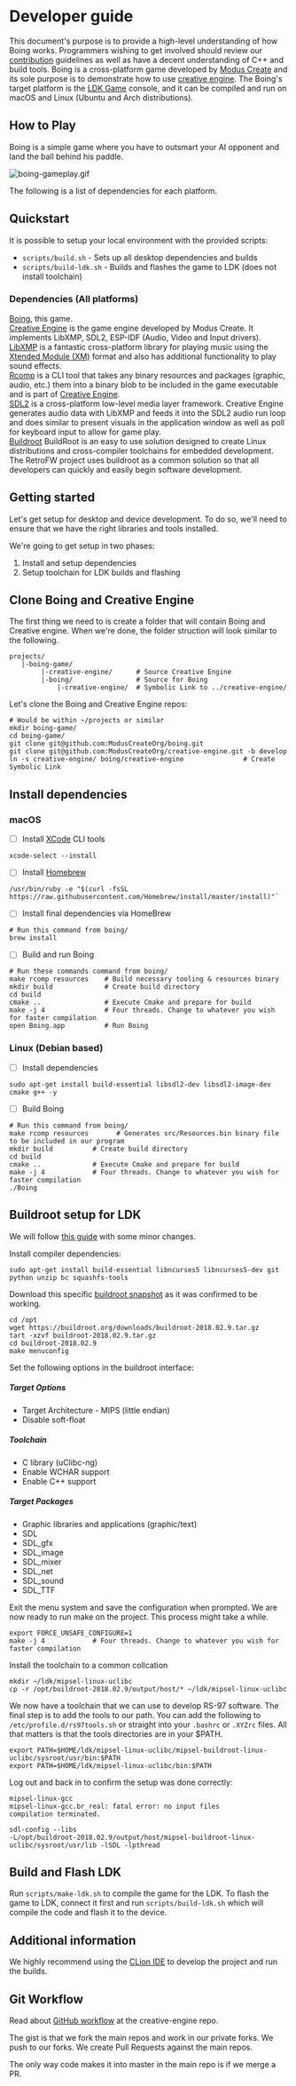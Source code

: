 # Developer guide
This document's purpose is to provide a high-level understanding of how Boing works. Programmers wishing to get involved should review our [contribution](./md/CONTRIBUTING.md) guidelines as well as have a decent understanding of C++ and build tools.
Boing is a cross-platform game developed by [Modus Create](https://moduscreate.com) and its sole purpose is to demonstrate how to use [creative engine](https://github.com/moduscreateorg/creative-engine). The Boing's target platform is the [LDK Game](https://retromimi.com/products/ldk-game) console, and it can be compiled and run on macOS and Linux (Ubuntu and Arch distributions).

## How to Play
Boing is a simple game where you have to outsmart your AI opponent and land the ball behind his paddle.

![boing-gameplay.gif](./img/boing-gameplay.gif)

The following is a list of dependencies for each platform.

## Quickstart
It is possible to setup your local environment with the provided scripts:
- `scripts/build.sh` - Sets up all desktop dependencies and builds
- `scripts/build-ldk.sh` - Builds and flashes the game to LDK (does not install toolchain)

### Dependencies (All platforms)
[Boing](https://github.com/moduscreateorg/boing), this game.\
[Creative Engine](https://github.com/ModusCreateOrg/creative-engine) is the game engine developed by Modus Create. It implements LibXMP, SDL2, ESP-IDF (Audio, Video and Input drivers).\
[LibXMP](http://xmp.sourceforge.net/) is a fantastic cross-platform library for playing music using the [Xtended Module (XM)](https://en.wikipedia.org/wiki/XM_(file_format)) format and also has additional functionality to play sound effects.\
[Rcomp](https://github.com/ModusCreateOrg/creative-engine/blob/master/tools/rcomp.cpp) is a CLI tool that takes any binary resources and packages  (graphic, audio, etc.) them into a binary blob to be included in the game executable and is part of [Creative Engine](https://github.com/ModusCreateOrg/creative-engine).\
[SDL2](https://www.libsdl.org/download-2) is a cross-platform low-level media layer framework. Creative Engine generates audio data with LibXMP and feeds it into the SDL2 audio run loop and does similar to present visuals in the application window as well as poll for keyboard input to allow for game play.\
[Buildroot](https://github.com/buildroot/buildroot) BuildRoot is an easy to use solution designed to create Linux distributions and cross-compiler toolchains for embedded development. The RetroFW project uses buildroot as a common solution so that all developers can quickly and easily begin software development.

## Getting started
Let's get setup for desktop and device development. To do so, we'll need to ensure that we have the right libraries and tools installed.

We're going to get setup in two phases:
1. Install and setup dependencies
2. Setup toolchain for LDK builds and flashing

## Clone Boing and Creative Engine
The first thing we need to is create a folder that will contain Boing and Creative engine. When we're done, the folder struction will look similar to the following.

    projects/
       |-boing-game/
            |-creative-engine/      # Source Creative Engine
            |-boing/                # Source for Boing
                |-creative-engine/  # Symbolic Link to ../creative-engine/

Let's clone the Boing and Creative Engine repos:

    # Would be within ~/projects or similar
    mkdir boing-game/
    cd boing-game/
    git clone git@github.com:ModusCreateOrg/boing.git
    git clone git@github.com:ModusCreateOrg/creative-engine.git -b develop
    ln -s creative-engine/ boing/creative-engine               # Create Symbolic Link

## Install dependencies

### macOS
- [ ] Install [XCode](https://developer.apple.com/xcode/) CLI tools

```
xcode-select --install
```

- [ ] Install [Homebrew](https://brew.sh)

```
/usr/bin/ruby -e "$(curl -fsSL https://raw.githubusercontent.com/Homebrew/install/master/install)"`
```
- [ ] Install final dependencies via HomeBrew
```
# Run this command from boing/
brew install
```
- [ ] Build and run Boing
```
# Run these commands command from boing/
make rcomp resources    # Build necessary tooling & resources binary
mkdir build             # Create build directory
cd build
cmake ..                # Execute Cmake and prepare for build
make -j 4               # Four threads. Change to whatever you wish for faster compilation
open Boing.app          # Run Boing
```

### Linux (Debian based)
- [ ] Install dependencies
```
sudo apt-get install build-essential libsdl2-dev libsdl2-image-dev cmake g++ -y

```
- [ ] Build Boing
```
# Run this command from boing/
make rcomp resources       # Generates src/Resources.bin binary file to be included in our program
mkdir build          # Create build directory
cd build
cmake ..             # Execute Cmake and prepare for build
make -j 4            # Four threads. Change to whatever you wish for faster compilation
./Boing
```

## Buildroot setup for LDK
We will follow [this guide](https://docs.google.com/document/d/19kJXO3EZ8XCoeporuUUgV_S93AaPbSagza3sAgBILu8/edit#heading=h.nhg2jcflf9wl) with some minor changes.

Install compiler dependencies:

`sudo apt-get install build-essential libncurses5 libncurses5-dev git python unzip bc squashfs-tools`

Download this specific [buildroot snapshot](https://buildroot.org/downloads/buildroot-2018.02.9.tar.gz) as it was confirmed to be working.

```
cd /opt
wget https://buildroot.org/downloads/buildroot-2018.02.9.tar.gz
tart -xzvf buildroot-2018.02.9.tar.gz
cd buildroot-2018.02.9
make menuconfig
```

Set the following options in the buildroot interface:

##### Target Options

- Target Architecture - MIPS (little endian)
- Disable soft-float

##### Toolchain

- C library (uClibc-ng)
- Enable WCHAR support
- Enable C++ support

##### Target Packages

- Graphic libraries and applications (graphic/text)
- SDL
- SDL_gfx
- SDL_image
- SDL_mixer
- SDL_net
- SDL_sound
- SDL_TTF

Exit the menu system and save the configuration when prompted. We are now ready to run make on the project. This process might take a while.

```
export FORCE_UNSAFE_CONFIGURE=1
make -j 4            # Four threads. Change to whatever you wish for faster compilation
```

Install the toolchain to a common collcation

```
mkdir ~/ldk/mipsel-linux-uclibc
cp -r /opt/buildroot-2018.02.9/output/host/* ~/ldk/mipsel-linux-uclibc
```

We now have a toolchain that we can use to develop RS-97 software. The final step is to add the tools to our path.
You can add the following to `/etc/profile.d/rs97tools.sh` or straight into your `.bashrc` or `.XYZrc` files. All that matters is that the tools directories are in your $PATH.

```
export PATH=$HOME/ldk/mipsel-linux-uclibc/mipsel-buildroot-linux-uclibc/sysroot/usr/bin:$PATH
export PATH=$HOME/ldk/mipsel-linux-uclibc/bin:$PATH
```

Log out and back in to confirm the setup was done correctly:

```
mipsel-linux-gcc
mipsel-linux-gcc.br_real: fatal error: no input files
compilation terminated.
```

```
sdl-config --libs
-L/opt/buildroot-2018.02.9/output/host/mipsel-buildroot-linux-uclibc/sysroot/usr/lib -lSDL -lpthread
```

## Build and Flash LDK

Run `scripts/make-ldk.sh` to compile the game for the LDK.
To flash the game to LDK, connect it first and run `scripts/build-ldk.sh` which will compile the code and flash it to the device.


## Additional information
We highly recommend using the [CLion IDE](https://www.jetbrains.com/clion/) to develop the project and run the builds.


## Git Workflow
Read about [GitHub workflow](https://github.com/ModusCreateOrg/creative-engine) at the creative-engine repo.

The gist is that we fork the main repos and work in our private forks.  We push to our forks.  We create Pull Requests against the main repos.

The only way code makes it into master in the main repo is if we merge a PR.
